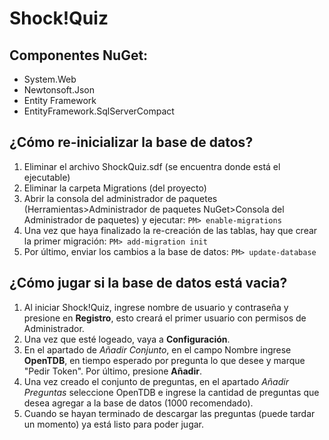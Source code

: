 # Shock!Quiz

## Componentes NuGet:
 - System.Web
 - Newtonsoft.Json
 - Entity Framework
 - EntityFramework.SqlServerCompact

## ¿Cómo re-inicializar la base de datos?

1. Eliminar el archivo ShockQuiz.sdf (se encuentra donde está el ejecutable)
2. Eliminar la carpeta Migrations (del proyecto)
3. Abrir la consola del administrador de paquetes (Herramientas>Administrador de paquetes NuGet>Consola del Administrador de paquetes) y ejecutar:
`PM> enable-migrations`
4. Una vez que haya finalizado la re-creación de las tablas, hay que crear la primer migración:
`PM> add-migration init`
5. Por último, enviar los cambios a la base de datos:
`PM> update-database`

## ¿Cómo jugar si la base de datos está vacia?
1. Al iniciar Shock!Quiz, ingrese nombre de usuario y contraseña y presione en **Registro**, esto creará el primer usuario con permisos de Administrador.
2. Una vez que esté logeado, vaya a **Configuración**.
3. En el apartado de _Añadir Conjunto_, en el campo Nombre ingrese **OpenTDB**, en tiempo esperado por pregunta lo que desee y marque "Pedir Token". Por último, presione **Añadir**.
4. Una vez creado el conjunto de preguntas, en el apartado _Añadir Preguntas_ seleccione OpenTDB e ingrese la cantidad de preguntas que desea agregar a la base de datos (1000 recomendado).
5. Cuando se hayan terminado de descargar las preguntas (puede tardar un momento) ya está listo para poder jugar.
